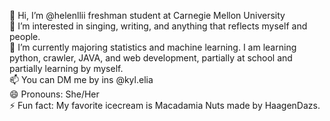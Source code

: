 👋 Hi, I’m @helenllii  freshman student at Carnegie Mellon University   
👀 I’m interested in singing, writing, and anything that reflects myself and people.   
🌱 I’m currently majoring statistics and machine learning. I am learning python, crawler, JAVA, and web development, partially at school and partially learning by myself.   
📫 You can DM me by ins @kyl.elia   
😄 Pronouns: She/Her   
⚡ Fun fact: My favorite icecream is Macadamia Nuts made by HaagenDazs.   

<!---
helenllii/helenllii is a ✨ special ✨ repository because its `README.md` (this file) appears on your GitHub profile.
You can click the Preview link to take a look at your changes.
--->
